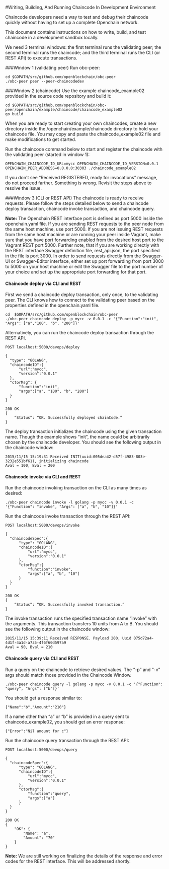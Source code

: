 #Writing, Building, And Running Chaincode In Development Environment

Chaincode developers need a way to test and debug their chaincode quickly without having to set up a complete Openchain network.

This document contains instructions on how to write, build, and test chaincode in a development sandbox locally.

We need 3 terminal windows: the first terminal runs the validating peer; the second terminal runs the chaincode; and the third terminal runs the CLI (or REST API) to execute transactions.

###Window 1 (validating peer)
Run obc-peer:

    cd $GOPATH/src/github.com/openblockchain/obc-peer
    ./obc-peer peer --peer-chaincodedev

###Window 2 (chaincode)
Use the example chaincode_example02 provided in the source code repository and build it:

    cd $GOPATH/src/github.com/openblockchain/obc-peer/openchain/example/chaincode/chaincode_example02
    go build

When you are ready to start creating your own chaincodes, create a new directory inside the /openchain/example/chaincode directory to hold your chaincode file. You may copy and paste the chaincode_example02 file and make modifications to get started.

Run the chaincode command below to start and register the chaincode with the validating peer (started in window 1):

    OPENCHAIN_CHAINCODE_ID_URL=mycc OPENCHAIN_CHAINCODE_ID_VERSION=0.0.1 OPENCHAIN_PEER_ADDRESS=0.0.0.0:30303 ./chaincode_example02

If you don't see “Received REGISTERED, ready for invocations” message, do not proceed farther. Something is wrong. Revisit the steps above to resolve the issue.

###Window 3 (CLI or REST API)
The chaincode is ready to receive requests. Please follow the steps detailed below to send a chaincode deploy transaction, chaincode invoke transaction, and chaincode query.

**Note:** The Openchain REST interface port is defined as port 5000 inside the openchain.yaml file. If you are sending REST requests to the peer node from the same host machine, use port 5000. If you are not issuing REST requests from the same host machine or are running your peer inside Vagrant, make sure that you have port forwarding enabled from the desired host port to the Vagrant REST port 5000. Further note, that if you are working directly with the REST interface Swagger definition file, rest_api.json, the port specified in the file is port 3000. In order to send requests directly from the Swagger-UI or Swagger-Editor interface, either set up port forwarding from port 3000 to 5000 on your host machine or edit the Swagger file to the port number of your choice and set up the appropriate port forwarding for that port.

#### Chaincode deploy via CLI and REST

First we send a chaincode deploy transaction, only once, to the validating peer. The CLI knows how to connect to the validating peer based on the properties defined in the openchain.yaml file.

    cd  $GOPATH/src/github.com/openblockchain/obc-peer
 	./obc-peer chaincode deploy -p mycc -v 0.0.1 -c '{"Function":"init", "Args": ["a","100", "b", "200"]}'

Alternatively, you can run the chaincode deploy transaction through the REST API.

```
POST localhost:5000/devops/deploy

{
  "type": "GOLANG",
  "chaincodeID":{
      "url":"mycc",
      "version":"0.0.1"
  },
  "ctorMsg": {
      "function":"init",
      "args":["a", "100", "b", "200"]
  }
}

200 OK
{
    “Status”: “OK. Successfully deployed chainCode.”
}
```

The deploy transaction initializes the chaincode using the given transaction name. Though the example shows “init”, the name could be arbitrarily chosen by the chaincode developer.  You should see the following output in the chaincode window:

	2015/11/15 15:19:31 Received INIT(uuid:005dea42-d57f-4983-803e-3232e551bf61), initializing chaincode
	Aval = 100, Bval = 200

#### Chaincode invoke via CLI and REST

Run the chaincode invoking transaction on the CLI as many times as desired:

	./obc-peer chaincode invoke -l golang -p mycc -v 0.0.1 -c '{"Function": "invoke", "Args": ["a", "b", "10"]}'

Run the chaincode invoke transaction through the REST API:

```
POST localhost:5000/devops/invoke

{
  "chaincodeSpec":{
      "type": "GOLANG",
      "chaincodeID":{
          "url":"mycc",
          "version":"0.0.1"
      },
      "ctorMsg":{
          "function":"invoke",
          "args":["a", "b", "10"]
      }
  }
}

200 OK
{
    “Status”: “OK. Successfully invoked transaction.”
}
```

The invoke transaction runs the specified transaction name “invoke” with the arguments. This transaction transfers 10 units from A to B. You should see the following output in the chaincode window:

	2015/11/15 15:39:11 Received RESPONSE. Payload 200, Uuid 075d72a4-4d1f-4a1d-a735-4f6f60d597a9
	Aval = 90, Bval = 210

#### Chaincode query via CLI and REST

Run a query on the chaincode to retrieve desired values. The “-p” and “-v” args should match those provided in the Chaincode Window.

    ./obc-peer chaincode query -l golang -p mycc -v 0.0.1 -c '{"Function": "query", "Args": ["b"]}'

You should get  a response similar to:

    {"Name":"b","Amount":"210"}

If a name other than “a” or “b” is provided in a query sent to chaincode_example02, you should get an error response:

    {"Error":"Nil amount for c"}

Run the chaincode query transaction through the REST API:

```
POST localhost:5000/devops/query

{
  "chaincodeSpec":{
      "type": "GOLANG",
      "chaincodeID":{
          "url":"mycc",
          "version":"0.0.1"
      },
      "ctorMsg":{
          "function":"query",
          "args":["a"]
      }
  }
}

200 OK
{
    "OK": {
        "Name": "a",
        "Amount": "70"
    }
}
```

**Note:** We are still working on finalizing the details of the response and error codes for the REST interface. This will be addressed shortly.
